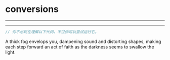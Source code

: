 # conversions

---







---

```rust
// 你不必现在理解以下代码，不过你可以尝试运行它。


```

A thick fog envelops you, dampening sound and distorting shapes, making each step forward an act of faith as the darkness seems to swallow the light.
